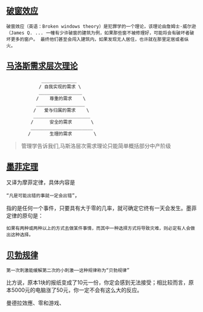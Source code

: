 ## [破窗效应](https://zh.wikipedia.org/wiki/%E7%A0%B4%E7%AA%97%E6%95%88%E5%BA%94)
```
破窗效应（英语：Broken windows theory）是犯罪学的一个理论，该理论由詹姆士·威尔逊（James Q. ... 一幢有少许破窗的建筑为例，如果那些窗不被修理好，可能将会有破坏者破坏更多的窗户。 最终他们甚至会闯入建筑内，如果发现无人居住，也许就在那里定居或者纵火。
```

## [马洛斯需求层次理论](https://zh.wikipedia.org/wiki/%E9%9C%80%E6%B1%82%E5%B1%82%E6%AC%A1%E7%90%86%E8%AE%BA)
```
             _____________
            / 自我实现的需求 \
            ________________
           /    尊重的需求    \
           __________________
          /   爱与归属的需求    \
          _____________________
         /      安全的需求       \
         _______________________
        /       生理的需求        \
```
> 管理学告诉我们,马斯洛层次需求理论只能简单概括部分中产阶级

## [墨菲定理](https://zh.wikipedia.org/wiki/%E6%91%A9%E8%8F%B2%E5%AE%9A%E7%90%86)
又译为摩菲定律，具体内容是

`“凡是可能出错的事就一定会出错”`，

指的是任何一个事件，只要具有大于零的几率，就可确定它终有一天会发生。墨菲定律的原句是：

`如果有两种或两种以上的方式去做某件事情，而其中一种选择方式将导致灾难，则必定有人会做出这种选择。`

## [贝勃规律](https://www.zhihu.com/topic/20259086/intro)
`第一次刺激能缓解第二次的小刺激──这种规律称为“贝勃规律”`

比方说，原本1块的报纸变成了10元一份，你定会感到无法接受；相比较而言，原本5000元的电脑涨了50元，你一定不会有这么大的反应。


曼德拉效應、零和游戏、